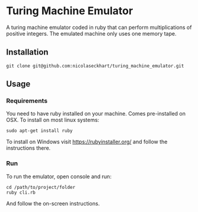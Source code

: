 # Turing Machine Emulator

A turing machine emulator coded in ruby that can perform multiplications of
positive integers. The emulated machine only uses one memory tape.

## Installation

```
git clone git@github.com:nicolaseckhart/turing_machine_emulator.git
```

## Usage

### Requirements

You need to have ruby installed on your machine. Comes pre-installed on
OSX. To install on most linux systems:

```
sudo apt-get install ruby
```

To install on Windows visit https://rubyinstaller.org/ and follow the instructions there.

### Run

To run the emulator, open console and run:

```
cd /path/to/project/folder
ruby cli.rb
```

And follow the on-screen instructions.
